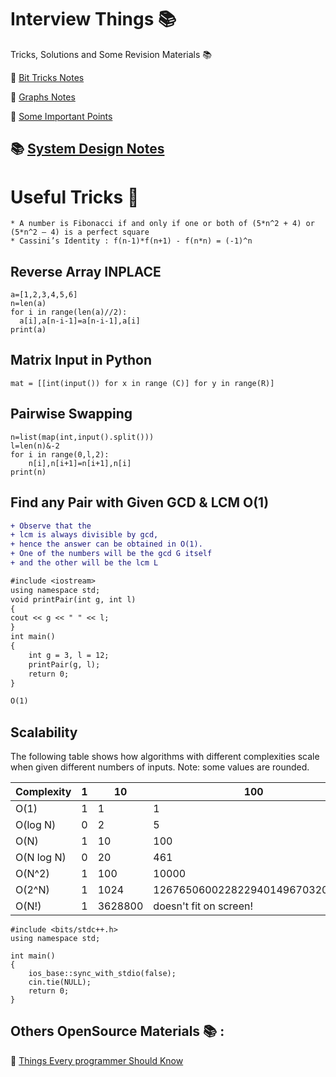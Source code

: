# Interview Things :books:
Tricks, Solutions and Some Revision Materials  :books:

:notebook: [Bit Tricks Notes](https://github.com/mandiladitya/Programming-STUFF/blob/main/BIT_Tricks.md)

:blue_book: [Graphs Notes](https://github.com/mandiladitya/Programming-STUFF/blob/main/Graphs/Graphs.md)

:memo: [Some Important Points](https://github.com/mandiladitya/Preparation_Stuff/blob/main/SomePoints.md)

:books: [System Design Notes](https://github.com/mandiladitya/Algorithms_Hub/tree/main/System%20Design)
-------------
# Useful Tricks :green_book:
```
* A number is Fibonacci if and only if one or both of (5*n^2 + 4) or (5*n^2 – 4) is a perfect square 
* Cassini’s Identity : f(n-1)*f(n+1) - f(n*n) = (-1)^n 
```
## Reverse Array INPLACE 
```
a=[1,2,3,4,5,6]
n=len(a)
for i in range(len(a)//2):
  a[i],a[n-i-1]=a[n-i-1],a[i]
print(a)
```
## Matrix Input in Python 
```
mat = [[int(input()) for x in range (C)] for y in range(R)]

```
## Pairwise Swapping 
```
n=list(map(int,input().split()))
l=len(n)&-2
for i in range(0,l,2):
    n[i],n[i+1]=n[i+1],n[i]
print(n)
```
## Find any Pair with Given GCD & LCM O(1)
```diff
+ Observe that the 
+ lcm is always divisible by gcd,
+ hence the answer can be obtained in O(1). 
+ One of the numbers will be the gcd G itself 
+ and the other will be the lcm L

#include <iostream> 
using namespace std; 
void printPair(int g, int l) 
{ 
cout << g << " " << l; 
} 
int main() 
{ 
    int g = 3, l = 12; 
    printPair(g, l); 
    return 0; 
} 

O(1)
```
## Scalability
The following table shows how algorithms with different complexities scale when given different numbers of inputs. Note: some values are rounded.

|Complexity |1|10      |100  |
|-----------|-|--------|-----|
|O(1)       |1| 1      |1    |
|O(log N)   |0| 2      |5    |
|O(N)       |1|10      |100                            |
|O(N log N) |0|20      |461                            |
|O(N^2)     |1|100     |10000                          | 
|O(2^N)     |1|1024    |1267650600228229401496703205376|       
|O(N!)      |1|3628800 |doesn't fit on screen! |

```
#include <bits/stdc++.h>
using namespace std;

int main()
{
    ios_base::sync_with_stdio(false);
    cin.tie(NULL);
    return 0;
}
```
## Others OpenSource Materials :books: :
:small_orange_diamond: [ Things Every programmer Should Know](https://github.com/mtdvio/every-programmer-should-know)
